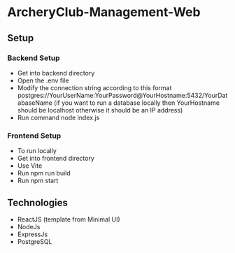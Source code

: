 # ArcheryClub-Management-Web
## Setup
### Backend Setup
- Get into backend directory
- Open the .env file
- Modify the connection string according to this format postgres://YourUserName:YourPassword@YourHostname:5432/YourDatabaseName
(if you want to run a database locally then YourHostname should be localhost otherwise it should be an IP address)
- Run command node index.js
### Frontend Setup
- To run locally
- Get into frontend directory
- Use Vite
- Run npm run build
- Run npm start
## Technologies 
- ReactJS (template from Minimal UI)
- NodeJs
- ExpressJs
- PostgreSQL
